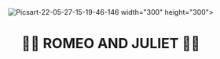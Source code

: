 <div align="center">
  <img src="https://i.ibb.co/TcDXQGv/Picsart-22-05-27-15-19-46-146.jpg" alt="Picsart-22-05-27-15-19-46-146" border="0"></a> width="300" height="300">
  <h1>👸💎 ROMEO AND JULIET 💎👸</h1>
</div>
